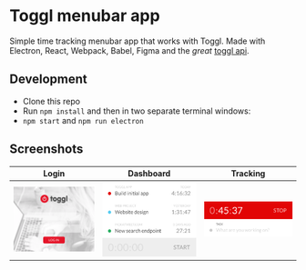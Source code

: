 # Toggl menubar app

Simple time tracking menubar app that works with Toggl.
Made with Electron, React, Webpack, Babel, Figma and the *great* [toggl api](https://github.com/toggl/toggl_api_docs).

## Development

* Clone this repo
* Run `npm install` and then in two separate terminal windows:
* `npm start` and `npm run electron`

## Screenshots
Login | Dashboard | Tracking
--- | --- | ---
<img src="./docs/login.png" width="300"> | <img src="./docs/dashboard.png" width="300"> | <img src="./docs/tracking.png" width="300">
